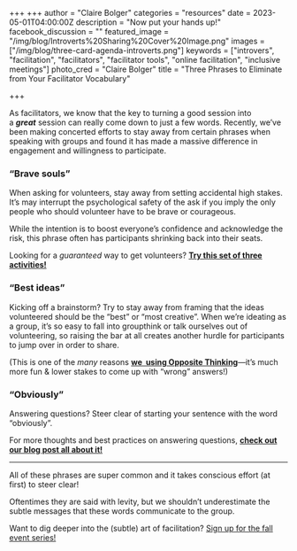 +++
+++ author = "Claire Bolger" categories = "resources" date = 2023-05-01T04:00:00Z description = "Now put your hands up!" facebook_discussion = "" featured_image = "/img/blog/Introverts%20Sharing%20Cover%20Image.png" images = ["/img/blog/three-card-agenda-introverts.png"] keywords = ["introvers", "facilitation", "facilitators", "facilitator tools", "online facilitation", "inclusive meetings"] photo_cred = "Claire Bolger" title = "Three Phrases to Eliminate from Your Facilitator Vocabulary"

+++

As facilitators, we know that the key to turning a good session into a ***great*** session can really come down to just a few words. Recently, we’ve been making concerted efforts to stay away from certain phrases when speaking with groups and found it has made a massive difference in engagement and willingness to participate.

### **“Brave souls”**

When asking for volunteers, stay away from setting accidental high stakes. It’s may interrupt the psychological safety of the ask if you imply the only people who should volunteer have to be brave or courageous.

While the intention is to boost everyone’s confidence and acknowledge the risk, this phrase often has participants shrinking back into their seats.

Looking for a *guaranteed* way to get volunteers? **[Try this set of three activities!](https://click.convertkit-mail2.com/wvulq85q67ugh5wl9pes7/e0hph0u0l722ooa8/aHR0cHM6Ly93d3cuZmFjaWxpdGF0b3IuY2FyZHMvYmxvZy9ob3ctdG8tZ2V0LWludHJvdmVydHMtdG8tc2hhcmUtYmxvZy1wb3N0LjEv)**

### **“Best ideas”**

Kicking off a brainstorm? Try to stay away from framing that the ideas volunteered should be the “best” or “most creative”. When we’re ideating as a group, it’s so easy to fall into groupthink or talk ourselves out of volunteering, so raising the bar at all creates another hurdle for participants to jump over in order to share.

(This is one of the *many* reasons **[we  using Opposite Thinking](https://click.convertkit-mail2.com/wvulq85q67ugh5wl9pes7/owhkhwur6w77dmsv/aHR0cHM6Ly93d3cuZmFjaWxpdGF0b3IuY2FyZHMvYmxvZy9zZXB0ZW1iZXItY2FyZC1vZi10aGUtbW9udGgtb3Bwb3NpdGUtdGhpbmtpbmcv)**—it’s much more fun & lower stakes to come up with “wrong” answers!)

### **“Obviously”**

Answering questions? Steer clear of starting your sentence with the word “obviously”.

For more thoughts and best practices on answering questions, **[check out our blog post all about it!](https://click.convertkit-mail2.com/wvulq85q67ugh5wl9pes7/z2hgh7u3ke88xqap/aHR0cHM6Ly93d3cuZmFjaWxpdGF0b3IuY2FyZHMvYmxvZy9ob3ctdG8tYW5zd2VyLXF1ZXN0aW9ucy8=)**

---

All of these phrases are super common and it takes conscious effort (at first) to steer clear!

Oftentimes they are said with levity, but we shouldn’t underestimate the subtle messages that these words communicate to the group.

Want to dig deeper into the (subtle) art of facilitation? [Sign up for the fall event series!](https://lu.ma/fff2023)
